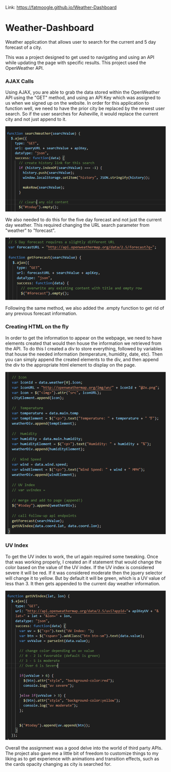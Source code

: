 Link: https://fatmoogle.github.io/Weather-Dashboard

# Weather-Dashboard
Weather application that allows user to search for the current and 5 day forecast of a city.

This was a project designed to get used to navigating and using an API while updating the page with specific results. This project used the OpenWeather API. 

### AJAX Calls

Using AJAX, you are able to grab the data stored within the OpenWeather API using the "GET" method, and using an API Key which was assigned to us when we signed up on the website. In order for this application to function well, we need to have the prior city be replaced by the newest user search. So if the user searches for Asheville, it would replace the current city and not just append to it.

![](Assets/Images/ajax.PNG)

We also needed to do this for the five day forecast and not just the current day weather. This required changing the URL search parameter from "weather" to "forecast".

![](Assets/Images/ajax2.PNG)

Following the same method, we also added the .empty function to get rid of any previous forecast information.

### Creating HTML on the fly

In order to get the information to appear on the webpage, we need to have elements created that would then house the information we retrieved from the API. To do this I created a div to store everything, followed by variables that house the needed information (temperature, humidity, date, etc). Then you can simply append the created elements to the div, and then append the div to the appropriate html element to display on the page.

![](Assets/Images/html.PNG)

### UV Index

To get the UV index to work, the url again required some tweaking. Once that was working properly, I created an if statement that would change the color based on the value of the UV index. If the UV index is considered severe it will be red. If it was considered moderate then the jquery selector will change it to yellow. But by default it will be green, which is a UV value of less than 3. It then gets appended to the current day weather information. 

![](Assets/Images/uvIndex.PNG)

Overall the assignment was a good delve into the world of third party APIs. The project also gave me a little bit of freedom to customize things to my liking as to get experience with animations and transition effects, such as the cards opacity changing as city is searched for.
